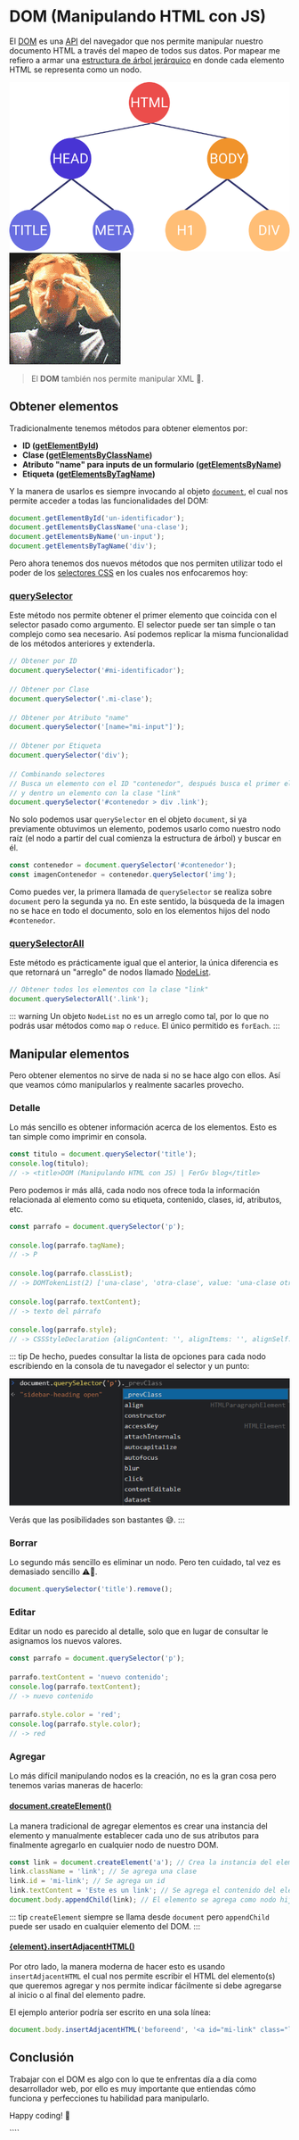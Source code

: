 # DOM (Manipulando HTML con JS)

El [DOM](https://developer.mozilla.org/es/docs/Web/API/Document_Object_Model/Introduction) es una [API](https://developer.mozilla.org/es/docs/Glossary/API) del navegador que nos permite manipular nuestro documento HTML a través del mapeo de todos sus datos. Por mapear me refiero a armar una [estructura de árbol jerárquico](<https://es.wikipedia.org/wiki/%C3%81rbol_(inform%C3%A1tica)>) en donde cada elemento HTML se representa como un nodo.

![DOM](./dom.png)
![Blow mind](./blow-mind.gif)

> El **DOM** también nos permite manipular XML 🤯.

## Obtener elementos

Tradicionalmente tenemos métodos para obtener elementos por:

- **ID ([getElementById](https://developer.mozilla.org/es/docs/Web/API/Document/getElementById))**
- **Clase ([getElementsByClassName](https://developer.mozilla.org/es/docs/Web/API/Document/getElementsByClassName))**
- **Atributo "name" para inputs de un formulario ([getElementsByName](https://developer.mozilla.org/es/docs/Web/API/Document/getElementsByName))**
- **Etiqueta ([getElementsByTagName](https://developer.mozilla.org/es/docs/Web/API/Document/getElementsByTagName))**

Y la manera de usarlos es siempre invocando al objeto [`document`](https://developer.mozilla.org/es/docs/Web/API/Document), el cual nos permite acceder a todas las funcionalidades del DOM:

```js
document.getElementById('un-identificador');
document.getElementsByClassName('una-clase');
document.getElementsByName('un-input');
document.getElementsByTagName('div');
```

Pero ahora tenemos dos nuevos métodos que nos permiten utilizar todo el poder de los [selectores CSS](https://developer.mozilla.org/es/docs/Learn/CSS/Building_blocks/Selectors) en los cuales nos enfocaremos hoy:

### [querySelector](https://developer.mozilla.org/en-US/docs/Web/API/Document/querySelector)

Este método nos permite obtener el primer elemento que coincida con el selector pasado como argumento. El selector puede ser tan simple o tan complejo como sea necesario. Así podemos replicar la misma funcionalidad de los métodos anteriores y extenderla.

```js
// Obtener por ID
document.querySelector('#mi-identificador');

// Obtener por Clase
document.querySelector('.mi-clase');

// Obtener por Atributo "name"
document.querySelector('[name="mi-input"]');

// Obtener por Etiqueta
document.querySelector('div');

// Combinando selectores
// Busca un elemento con el ID "contenedor", después busca el primer elemento div
// y dentro un elemento con la clase "link"
document.querySelector('#contenedor > div .link');
```

<!-- TODO add explanation about using querySelector on an element -->
No solo podemos usar `querySelector` en el objeto `document`, si ya previamente obtuvimos un elemento, podemos usarlo como nuestro nodo raíz (el nodo a partir del cual comienza la estructura de árbol) y buscar en él.

```js
const contenedor = document.querySelector('#contenedor');
const imagenContenedor = contenedor.querySelector('img');
```

Como puedes ver, la primera llamada de `querySelector` se realiza sobre `document` pero la segunda ya no. En este sentido, la búsqueda de la imagen no se hace en todo el documento, solo en los elementos hijos del nodo `#contenedor`.

### [querySelectorAll](https://developer.mozilla.org/en-US/docs/Web/API/Document/querySelectorAll)

Este método es prácticamente igual que el anterior, la única diferencia es que retornará un "arreglo" de nodos llamado [NodeList](https://developer.mozilla.org/es/docs/Web/API/NodeList).

```js
// Obtener todos los elementos con la clase "link"
document.querySelectorAll('.link');
```

::: warning
Un objeto `NodeList` no es un arreglo como tal, por lo que no podrás usar métodos como `map` o `reduce`. El único permitido es `forEach`.
:::

## Manipular elementos

Pero obtener elementos no sirve de nada si no se hace algo con ellos. Así que veamos cómo manipularlos y realmente sacarles provecho.

### Detalle

Lo más sencillo es obtener información acerca de los elementos. Esto es tan simple como imprimir en consola.

```js
const titulo = document.querySelector('title');
console.log(titulo);
// -> <title>DOM (Manipulando HTML con JS) | FerGv blog</title>
```

Pero podemos ir más allá, cada nodo nos ofrece toda la información relacionada al elemento como su etiqueta, contenido, clases, id, atributos, etc.

```js
const parrafo = document.querySelector('p');

console.log(parrafo.tagName);
// -> P

console.log(parrafo.classList);
// -> DOMTokenList(2) ['una-clase', 'otra-clase', value: 'una-clase otra-clase']

console.log(parrafo.textContent);
// -> texto del párrafo

console.log(parrafo.style);
// -> CSSStyleDeclaration {alignContent: '', alignItems: '', alignSelf: '', ...}
```

::: tip
De hecho, puedes consultar la lista de opciones para cada nodo escribiendo en la consola de tu navegador el selector y un punto:

![Options](./node-options.png)

Verás que las posibilidades son bastantes 😅.
:::

### Borrar

Lo segundo más sencillo es eliminar un nodo. Pero ten cuidado, tal vez es demasiado sencillo ⚠😬.

```js
document.querySelector('title').remove();
```

### Editar

Editar un nodo es parecido al detalle, solo que en lugar de consultar le asignamos los nuevos valores.

```js
const parrafo = document.querySelector('p');

parrafo.textContent = 'nuevo contenido';
console.log(parrafo.textContent);
// -> nuevo contenido

parrafo.style.color = 'red';
console.log(parrafo.style.color);
// -> red
```

### Agregar

Lo más difícil manipulando nodos es la creación, no es la gran cosa pero tenemos varias maneras de hacerlo:

#### [document.createElement()](https://developer.mozilla.org/es/docs/Web/API/Document/createElement)

La manera tradicional de agregar elementos es crear una instancia del elemento y manualmente establecer cada uno de sus atributos para finalmente agregarlo en cualquier nodo de nuestro DOM.

```js
const link = document.createElement('a'); // Crea la instancia del elemento
link.className = 'link'; // Se agrega una clase
link.id = 'mi-link'; // Se agrega un id
link.textContent = 'Este es un link'; // Se agrega el contenido del elemento
document.body.appendChild(link); // El elemento se agrega como nodo hijo de `body`
```

::: tip
`createElement` siempre se llama desde `document` pero `appendChild` puede ser usado en cualquier elemento del DOM.
:::

#### [{element}.insertAdjacentHTML()](https://developer.mozilla.org/es/docs/Web/API/Element/insertAdjacentHTML)

Por otro lado, la manera moderna de hacer esto es usando `insertAdjacentHTML` el cual nos permite escribir el HTML del elemento(s) que queremos agregar y nos permite indicar fácilmente si debe agregarse al inicio o al final del elemento padre.

El ejemplo anterior podría ser escrito en una sola línea:

```js
document.body.insertAdjacentHTML('beforeend', '<a id="mi-link" class="link">Este es un link</a>');
```

## Conclusión

Trabajar con el DOM es algo con lo que te enfrentas día a día como desarrollador web, por ello es muy importante que entiendas cómo funciona y perfecciones tu habilidad para manipularlo.

Happy coding! 🥸

<Disqus />
````

